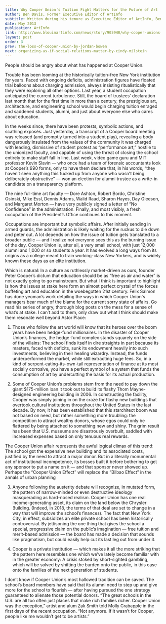 ```yaml
---
title: Why Cooper Union’s Tuition Fight Matters for the Future of Art
author: Ben Davis, Former Executive Editor of ArtInfo
subtitle: Written during his tenure as Executive Editor of ArtInfo, Ben Davis explains how tuition at Cooper will ripple through the art world.
date: May 2013
publication: ArtInfo
link: http://www.blouinartinfo.com/news/story/905940/why-cooper-unions-tuition-fight-matters-for-the-future-of-art?qt-article_detail_popular=2
layout: post
order: 3
prev: the-loss-of-cooper-union-by-jordan-bowen
next: organizing-as-if-social-relations-matter-by-cindy-milstein
---
```

People should be angry about what has happened at Cooper Union.

Trouble has been looming at the historically tuition-free New York institution for years. Faced with ongoing deficits, administration figures have floated trial balloons about charging admission, always insisting ritualistically that they were exploring all other options. Last year, a student occupation anticipated the current turbulence. Still, the board of trustees' declaration last month that for the first time in more than a century, the prestigious art, architecture, and engineering school would begin charging tuition enraged and saddened students, alumni, and just about everyone else who cares about education.

In the weeks since, there have been protests, symbolic actions, and scathing exposés. Just yesterday, a transcript of a Cooper board meeting was released (and promptly turned into a student play), revealing a body dangerously insulated from the values of the community it was charged with leading, dismissive of student protest as “performance art,” hostile to the unionized faculty, and capable of using the threat of closing the school entirely to make staff fall in line. Last week, video game guru and MIT professor Kevin Slavin — who once had a team of forensic accountants look at Cooper’s 990 forms, only to have them declare that, in his words, “they haven’t seen anything this fucked up from anyone who wasn't being deliberately obstructive” — won an election for alumni trustee as a write-in candidate on a transparency platform.

The nine full-time art faculty — Dore Ashton, Robert Bordo, Christine Osinski, Mike Essl, Dennis Adams, Walid Raad, Sharon Hayes, Day Gleeson, and Margaret Morton — have very publicly signed a letter of “No Confidence” in the administration. Finally, and most visibly, a fresh occupation of the President’s Office continues to this moment.

Occupations are important but symbolic affairs. After initially sending in armed guards, the administration is likely waiting for the ruckus to die down and peter out. A lot depends on how the issue of tuition gets translated to a broader public — and I realize not everyone sees this as the burning issue of the day. Cooper Union is, after all, a very small school, with just 12,000 alumni and 1,000 or so students a year. It has evolved a long ways from its origins as a college meant to train working-class New Yorkers, and is widely known these days as an elite institution.

Which is natural: In a culture as ruthlessly market-driven as ours, founder Peter Cooper’s dictum that education should be as “free as air and water” is not exactly going to go mainstream. But what I think is important to highlight is how the issues at stake here form an almost perfect crystal of the forces buffeting art and education in the woebegotten 21st century. Felix Salmon has done yeoman’s work detailing the ways in which Cooper Union's managers bear much of the blame for the current sorry state of affairs. Go read his series of angry, thorough blog posts on the mess for a sense of what’s at stake. I can’t add to them, only draw out what I think should make them resonate well beyond Astor Place:

1) Those who follow the art world will know that its heroes over the boom years have been hedge-fund millionaires. In the disaster of Cooper Union’s finances, the hedge-fund complex stands squarely on the side of the villains: The school finds itself in dire straights in part because its masters, faced with deficits, sunk its endowment heavily into such investments, believing in their healing wizardry. Instead, the funds underperformed the market, while still extracting huge fees. So, in a kind of serpent-eating-its-own-tail representation of finance at its most socially corrosive, you have a perfect symbol of a system that funds the consumption of art by undercutting the basis for its actual production.

2) Some of Cooper Union’s problems stem from the need to pay down the giant $175-million loan it took out to build its flashy Thom Mayne-designed engineering building in 2006. In constructing the facility, Cooper was simply joining in on the craze for flashy new buildings that overtook cultural institutions throughout the United States in the last decade. By now, it has been established that this starchitect boom was not based on need, but rather something more troubling: the competition to attract wealthy donors, whose egos could only be flattered by being attached to something new and shiny. The grim result has been that U.S. museums are disastrously overbuilt, saddled with increased expenses based on only tenuous real rewards.

The Cooper Union affair represents the awful logical climax of this trend: The school got the expensive new building and its associated costs, justified by the need to attract a major donor. But in a literally monumental act of institutional incompetence, its bosses built it before bothering to get any sponsor to put a name on it — and that sponsor never showed up. Perhaps the “Cooper Union Effect” will replace the “Bilbao Effect” in the annals of urban planning

3) Anyone following the austerity debate will recognize, in mutated form, the pattern of narrow-minded or even destructive ideology masquerading as hard-nosed realism. Cooper Union has one real income-generating asset, its claim on the land below the Chrysler Building. (Indeed, in 2018, the terms of that deal are set to change in a way that will improve the school’s finances). The fact that New York City, in effect, subsidizes an elite private school has been historically controversial. By jettisoning the one thing that gives the school a special, progressive claim on the public’s imagination — free tuition and merit-based admission — the board has made a decision that sounds like pragmatism, but could easily help cut its last leg out from under it.

4) Cooper is a private institution — which makes it all the more striking that the pattern here resembles one which we’ve lately become familiar with in the greater economy: A crisis stoked by short-sighted gambling, which will be solved by shifting the burden onto the public, in this case onto the families of the next generation of students.

I don’t know if Cooper Union’s most hallowed tradition can be saved. The school’s board members have said that its alumni need to step up and give more for the school to flourish — after having pursued the one strategy guaranteed to alienate those potential donors. “The great schools in the U.S. are all too often just places that make rich families richer. Cooper Union was the exception,” artist and alum Zak Smith told Molly Crabapple in the first days of the recent occupation. “Not anymore. If it wasn’t for Cooper, people like me wouldn’t get to be artists.”
